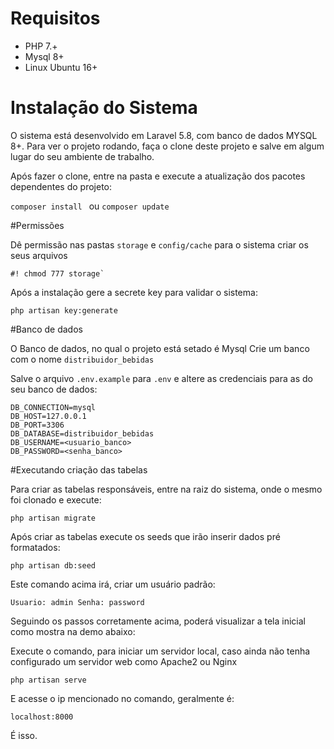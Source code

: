 # Requisitos

- PHP 7.+
- Mysql 8+
- Linux Ubuntu 16+ 

# Instalação do Sistema

O sistema está desenvolvido em Laravel 5.8, com banco de dados MYSQL 8+.
Para ver o projeto rodando, faça o clone deste projeto e salve em algum lugar do seu ambiente de trabalho.

Após fazer o clone, entre na pasta e execute a atualização dos pacotes dependentes do projeto:

`composer install ` ou `composer update`

#Permissões

Dê permissão nas pastas `storage` e `config/cache` para o sistema criar os seus arquivos

```
#! chmod 777 storage`
```

Após a instalação gere a secrete key para validar o sistema:

`php artisan key:generate`

#Banco de dados

O Banco de dados, no qual o projeto está setado é Mysql
Crie um banco com o nome `distribuidor_bebidas`

Salve o arquivo `.env.example` para `.env` e altere as credenciais para as do seu banco de dados:

```
DB_CONNECTION=mysql
DB_HOST=127.0.0.1
DB_PORT=3306
DB_DATABASE=distribuidor_bebidas
DB_USERNAME=<usuario_banco>
DB_PASSWORD=<senha_banco>

```

#Executando criação das tabelas

Para criar as tabelas responsáveis, entre na raiz do sistema, onde o mesmo foi clonado e execute:

`php artisan migrate`

Após criar as tabelas execute os seeds que irão inserir dados pré formatados:

`php artisan db:seed`

Este comando acima irá, criar um usuário padrão:

``
Usuario: admin
Senha: password
``

Seguindo os passos corretamente acima, poderá visualizar a tela inicial como mostra na demo abaixo:

Execute o comando, para iniciar um servidor local, caso ainda não tenha configurado um servidor web como Apache2 ou Nginx

`php artisan serve`

E acesse o ip mencionado no comando, geralmente é:

`localhost:8000`

É isso.
